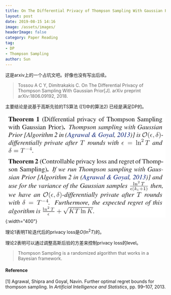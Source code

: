 ```yaml
---
title: On The Differential Privacy of Thompson Sampling With Gaussian Prior notes
layout: post
date: 2019-08-15 14:16
image: /assets/images/
headerImage: false
category: Paper Reading
tag:
- DP
- Thompson Sampling
author: Sun
---
```


这是arxiv上的一个占坑文吧。好像也没有写出后续。

> Tossou A C Y, Dimitrakakis C. On The Differential Privacy of Thompson Sampling With Gaussian Prior[J]. arXiv preprint arXiv:1806.09192, 2018.

主要结论是说基于高斯先验的TS算法 ([1]中的算法2) 已经是满足DP的。

<!--more-->

![image-20190815142143457](/assets/images/2019-08-15-DP-Thompson-Sampling/image-20190815142143457.png){:width="400"}

理论1表明T轮迭代后的privacy loss是$O(\ln^2 T)$的。

理论2表明可以通过调整高斯后验的方差来控制privacy loss的level。

> Thompson Sampling is a randomized algorithm that works in a Bayesian framework.



#### Reference

[1] Agrawal, Shipra and Goyal, Navin. Further optimal regret bounds for thompson sampling. In *Artificial Intelligence and Statistics*, pp. 99–107, 2013.